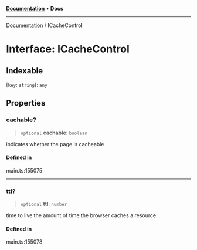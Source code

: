 [**Documentation**](../README.md) • **Docs**

***

[Documentation](../globals.md) / ICacheControl

# Interface: ICacheControl

## Indexable

 \[`key`: `string`\]: `any`

## Properties

### cachable?

> `optional` **cachable**: `boolean`

indicates whether the page is cacheable

#### Defined in

main.ts:155075

***

### ttl?

> `optional` **ttl**: `number`

time to live
the amount of time the browser caches a resource

#### Defined in

main.ts:155078
